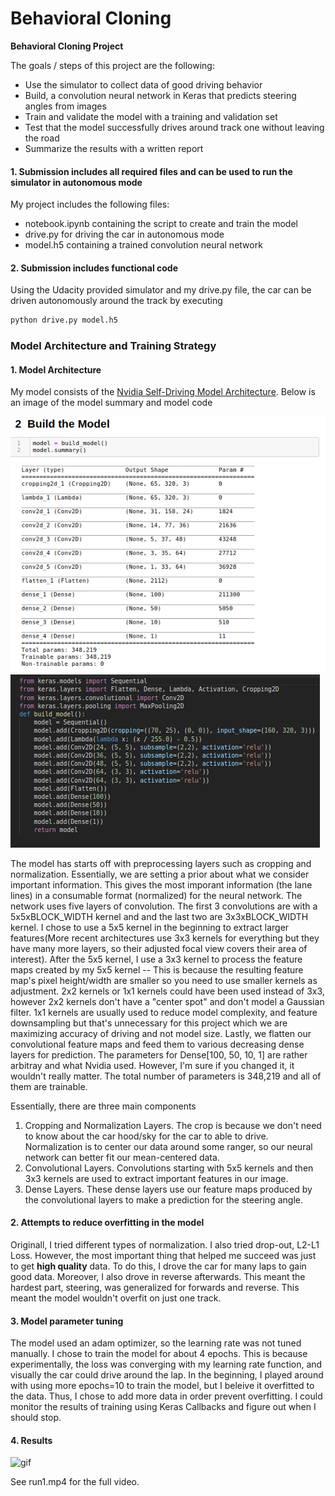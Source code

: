 # **Behavioral Cloning** 


**Behavioral Cloning Project**

The goals / steps of this project are the following:
* Use the simulator to collect data of good driving behavior
* Build, a convolution neural network in Keras that predicts steering angles from images
* Train and validate the model with a training and validation set
* Test that the model successfully drives around track one without leaving the road
* Summarize the results with a written report


[//]: # (Image References)

[image1]: ./examples/model_summary.png "Model Visualization"
[image2]: ./examples/model.png "Grayscaling"
[image3]: ./examples/run.gif "Recovery Image"
[image4]: ./examples/placeholder_small.png "Recovery Image"
[image5]: ./examples/placeholder_small.png "Recovery Image"
[image6]: ./examples/placeholder_small.png "Normal Image"
[image7]: ./examples/placeholder_small.png "Flipped Image"


#### 1. Submission includes all required files and can be used to run the simulator in autonomous mode

My project includes the following files:
* notebook.ipynb containing the script to create and train the model
* drive.py for driving the car in autonomous mode
* model.h5 containing a trained convolution neural network 


#### 2. Submission includes functional code
Using the Udacity provided simulator and my drive.py file, the car can be driven autonomously around the track by executing 
```sh
python drive.py model.h5
```
### Model Architecture and Training Strategy

#### 1. Model Architecture
My model consists of the [Nvidia Self-Driving Model Architecture](https://images.nvidia.com/content/tegra/automotive/images/2016/solutions/pdf/end-to-end-dl-using-px.pdf). Below is an image of the model summary and model code

![model_summary][image1]
![model_summ][image2]


The model has starts off with preprocessing layers such as cropping and normalization. Essentially, we are setting a prior about what we consider important information. This gives the most imporant information (the lane lines) in a consumable format (normalized) for the neural network. The network uses five layers of convolution. The first 3 convolutions are with a 5x5xBLOCK_WIDTH kernel and and the last two are 3x3xBLOCK_WIDTH kernel. I chose to use a 5x5 kernel in the beginning to extract larger features(More recent architectures use 3x3 kernels for everything but they have many more layers, so their adjusted focal view covers their area of interest). After the 5x5 kernel, I use a 3x3 kernel to process the feature maps created by my 5x5 kernel -- This is because the resulting feature map's pixel height/width are smaller so you need to use smaller kernels as adjustment. 2x2 kernels or 1x1 kernels could have been used instead of 3x3, however 2x2 kernels don't have a "center spot" and don't model a Gaussian filter. 1x1 kernels are usually used to reduce model complexity, and feature downsampling but that's unnecessary for this project which we are maximizing accuracy of driving and not model size. Lastly, we flatten our convolutional feature maps and feed them to various decreasing dense layers for prediction. The parameters for Dense[100, 50, 10, 1] are rather arbitray and what Nvidia used. However, I'm sure if you changed it, it wouldn't really matter. The total number of parameters is 348,219 and all of them are trainable. 

Essentially, there are three main components
1) Cropping and Normalization Layers. The crop is because we don't need to know about the car hood/sky for the car to able to drive. Normalization is to center our data around some ranger, so our neural network can better fit our mean-centered data. 
2) Convolutional Layers. Convolutions starting with 5x5 kernels and then 3x3 kernels are used to extract important features in our image. 
3) Dense Layers. These dense layers use our feature maps produced by the convolutional layers to make a prediction for the steering angle. 


#### 2. Attempts to reduce overfitting in the model
Originall, I tried different types of normalization. I also tried drop-out, L2-L1 Loss. However, the most important thing that helped me succeed was just to get **high quality** data. To do this, I drove the car for many laps to gain good data. Moreover, I also drove in reverse afterwards. This meant the hardest part, steering, was generalized for forwards and reverse. This meant the model wouldn't overfit on just one track.
#### 3. Model parameter tuning
The model used an adam optimizer, so the learning rate was not tuned manually. I chose to train the model for about 4 epochs. This is because experimentally, the loss was converging with my learning rate function, and visually the car could drive around the lap. In the beginning, I played around with using more epochs=10 to train the model, but I beleive it overfitted to the data. Thus, I chose to add more data in order prevent overfitting. I could monitor the results of training using Keras Callbacks and figure out when I should stop.

#### 4. Results
![gif][image3]


See run1.mp4 for the full video.
